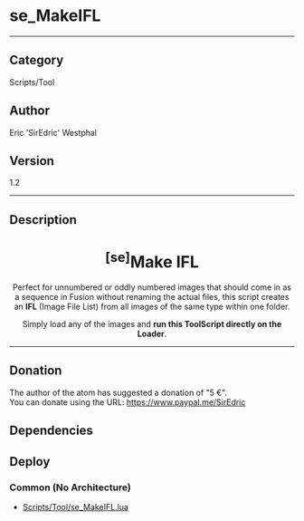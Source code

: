 # se_MakeIFL
___

## Category
Scripts/Tool

## Author
Eric 'SirEdric' Westphal

## Version
1.2

___

## Description
<h1 align="center"><sup>&#91;se&#93;</sup>Make IFL</h1>
	
<p align="center">Perfect for unnumbered or oddly numbered images that should come in as a sequence in Fusion without renaming the actual files, this script creates an <b>IFL</b> (Image File List) from all images of the same type within one folder.</p>

<p align="center">Simply load any of the images and <b>run this ToolScript directly on the Loader</b>.</p>

___

## Donation
The author of the atom has suggested a donation of "5 €".  
You can donate using the URL: <a href="https://www.paypal.me/SirEdric">https://www.paypal.me/SirEdric</a>
## Dependencies

## Deploy

### Common (No Architecture)

<ul>
<li><a href="https://gitlab.com/WeSuckLess/Reactor/-/blob/master/Atoms/com.SirEdric.se_MakeIFL/Scripts/Tool/se_MakeIFL.lua?ref_type=heads">Scripts/Tool/se_MakeIFL.lua</a></li>
</ul>
